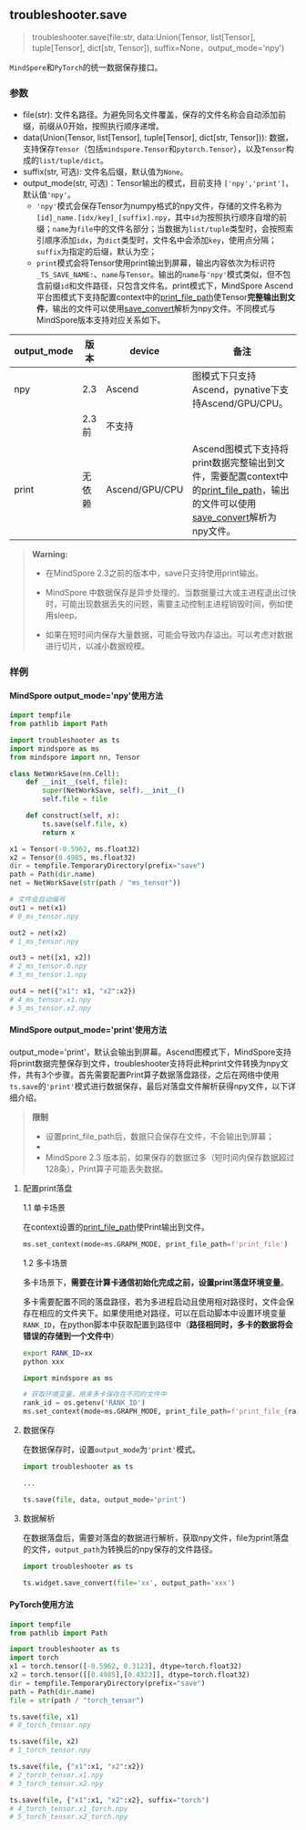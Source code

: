 ## troubleshooter.save
>
> troubleshooter.save(file:str, data:Union(Tensor, list[Tensor], tuple[Tensor], dict[str, Tensor]), suffix=None，output_mode='npy')

`MindSpore`和`PyTorch`的统一数据保存接口。

### 参数

- file(str): 文件名路径。为避免同名文件覆盖，保存的文件名称会自动添加前缀，前缀从0开始，按照执行顺序递增。
- data(Union(Tensor, list[Tensor], tuple[Tensor], dict[str, Tensor])): 数据，支持保存`Tensor`（包括`mindspore.Tensor`和`pytorch.Tensor`），以及`Tensor`构成的`list/tuple/dict`。
- suffix(str, 可选): 文件名后缀，默认值为`None`。
- output_mode(str, 可选)：Tensor输出的模式，目前支持 `['npy','print']`，默认值`'npy'`。
    - `'npy'`模式会保存Tensor为numpy格式的npy文件，存储的文件名称为`[id]_name.[idx/key]_[suffix].npy`，其中`id`为按照执行顺序自增的前缀；`name`为`file`中的文件名部分；当数据为`list/tuple`类型时，会按照索引顺序添加`idx`，为`dict`类型时，文件名中会添加`key`，使用点分隔；`suffix`为指定的后缀，默认为空；
    - `print`模式会将Tensor使用print输出到屏幕，输出内容依次为标识符`_TS_SAVE_NAME:`、`name`与`Tensor`。输出的`name`与`'npy'`模式类似，但不包含前缀`id`和文件路径，只包含文件名。print模式下，MindSpore Ascend平台图模式下支持配置context中的[print_file_path](https://www.mindspore.cn/docs/zh-CN/r2.2/api_python/ops/mindspore.ops.print_.html)使Tensor**完整输出到文件**，输出的文件可以使用[save_convert](./widget/save_convert.md)解析为npy文件。不同模式与MindSpore版本支持对应关系如下。

| output_mode | 版本   | device         | 备注                                                         |
| ----------- | ------ | -------------- | ------------------------------------------------------------ |
| npy         | 2.3    | Ascend         | 图模式下只支持Ascend，pynative下支持Ascend/GPU/CPU。         |
|             | 2.3前  | 不支持         |                                                              |
| print       | 无依赖 | Ascend/GPU/CPU | Ascend图模式下支持将print数据完整输出到文件，需要配置context中的[print_file_path](https://www.mindspore.cn/docs/zh-CN/r2.2/api_python/ops/mindspore.ops.print_.html)，输出的文件可以使用[save_convert](save_convert.md)解析为npy文件。 |

> **Warning:**
>
> - 在MindSpore 2.3之前的版本中，save只支持使用print输出。
>
> - MindSpore 中数据保存是异步处理的。当数据量过大或主进程退出过快时，可能出现数据丢失的问题，需要主动控制主进程销毁时间，例如使用sleep。
>
> - 如果在短时间内保存大量数据，可能会导致内存溢出。可以考虑对数据进行切片，以减小数据规模。

### 样例

#### MindSpore output_mode='npy'使用方法

```python
import tempfile
from pathlib import Path

import troubleshooter as ts
import mindspore as ms
from mindspore import nn, Tensor

class NetWorkSave(nn.Cell):
    def __init__(self, file):
        super(NetWorkSave, self).__init__()
        self.file = file

    def construct(self, x):
        ts.save(self.file, x)
        return x

x1 = Tensor(-0.5962, ms.float32)
x2 = Tensor(0.4985, ms.float32)
dir = tempfile.TemporaryDirectory(prefix="save")
path = Path(dir.name)
net = NetWorkSave(str(path / "ms_tensor"))

# 文件会自动编号
out1 = net(x1)
# 0_ms_tensor.npy

out2 = net(x2)
# 1_ms_tensor.npy

out3 = net([x1, x2])
# 2_ms_tensor.0.npy
# 3_ms_tensor.1.npy

out4 = net({"x1": x1, "x2":x2})
# 4_ms_tensor.x1.npy
# 5_ms_tensor.x2.npy
```

#### MindSpore output_mode='print'使用方法

output_mode='print'，默认会输出到屏幕。Ascend图模式下，MindSpore支持将print数据完整保存到文件，troubleshooter支持将此种print文件转换为npy文件，共有3个步骤。首先需要配置Print算子数据落盘路径，之后在网络中使用`ts.save`的`'print'`模式进行数据保存，最后对落盘文件解析获得npy文件，以下详细介绍。

> **限制**
>
> - 设置print_file_path后，数据只会保存在文件，不会输出到屏幕；
> -
> - MindSpore 2.3 版本前，如果保存的数据过多（短时间内保存数据超过128条），Print算子可能丢失数据。

1. 配置print落盘

    1.1 单卡场景

    在context设置的[print_file_path](https://www.mindspore.cn/docs/zh-CN/r2.2/api_python/ops/mindspore.ops.print_.html)使Print输出到文件。

    ```python
    ms.set_context(mode=ms.GRAPH_MODE, print_file_path=f'print_file')
    ```

    1.2 多卡场景

    多卡场景下，**需要在计算卡通信初始化完成之前，设置print落盘环境变量**。

    多卡需要配置不同的落盘路径，若为多进程启动且使用相对路径时，文件会保存在相应的文件夹下。如果使用绝对路径，可以在启动脚本中设置环境变量`RANK_ID`，在python脚本中获取配置到路径中（**路径相同时，多卡的数据将会错误的存储到一个文件中**）

    ```bash
    export RANK_ID=xx
    python xxx
    ```

    ```python
    import mindspore as ms
    
    # 获取环境变量，用来多卡保存在不同的文件中
    rank_id = os.getenv('RANK_ID')
    ms.set_context(mode=ms.GRAPH_MODE, print_file_path=f'print_file_{rank_id}')
    ```

2. 数据保存

    在数据保存时，设置`output_mode`为`'print'`模式。

    ```python
    import troubleshooter as ts
    
    ...
    
    ts.save(file, data, output_mode='print')
    ```

3. 数据解析

    在数据落盘后，需要对落盘的数据进行解析，获取npy文件，file为print落盘的文件，`output_path`为转换后的npy保存的文件路径。

    ```python
    import troubleshooter as ts
    
    ts.widget.save_convert(file='xx', output_path='xxx')
    ```

#### PyTorch使用方法

```python
import tempfile
from pathlib import Path

import troubleshooter as ts
import torch
x1 = torch.tensor([-0.5962, 0.3123], dtype=torch.float32)
x2 = torch.tensor([[0.4985],[0.4323]], dtype=torch.float32)
dir = tempfile.TemporaryDirectory(prefix="save")
path = Path(dir.name)
file = str(path / "torch_tensor")

ts.save(file, x1)
# 0_torch_tensor.npy

ts.save(file, x2)
# 1_torch_tensor.npy

ts.save(file, {"x1":x1, "x2":x2})
# 2_torch_tensor.x1.npy
# 3_torch_tensor.x2.npy

ts.save(file, {"x1":x1, "x2":x2}, suffix="torch")
# 4_torch_tensor.x1_torch.npy
# 5_torch_tensor.x2_torch.npy
```
